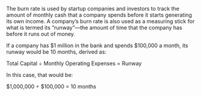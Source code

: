 The burn rate is used by startup companies and investors to track the amount of monthly cash that a company spends before it starts generating its own income. A company’s burn rate is also used as a measuring stick for what is termed its “runway”—the amount of time that the company has before it runs out of money.

If a company has $1 million in the bank and spends $100,000 a month, its runway would be 10 months, derived as:

Total Capital ÷ Monthly Operating Expenses = Runway  

In this case, that would be:

$1,000,000 ÷ $100,000 = 10 months